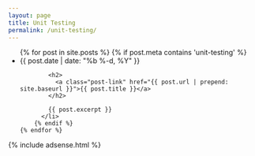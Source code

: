 ```yaml
---
layout: page
title: Unit Testing
permalink: /unit-testing/
---
```

<div class="home">
  <ul class="post-list">
    {% for post in site.posts %}
		{% if post.meta contains 'unit-testing' %}
		  <li>
			<span class="post-meta">{{ post.date | date: "%b %-d, %Y" }}</span>

			<h2>
			  <a class="post-link" href="{{ post.url | prepend: site.baseurl }}">{{ post.title }}</a>
			</h2>

			{{ post.excerpt }}
		  </li>
		{% endif %}
    {% endfor %}
  </ul>
  
  {% include adsense.html %}
</div>